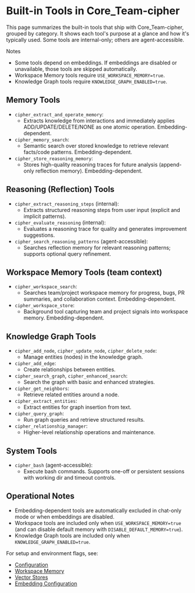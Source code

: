 # Built-in Tools in Core_Team-cipher

This page summarizes the built-in tools that ship with Core_Team-cipher, grouped by category. It shows each tool's purpose at a glance and how it's typically used. Some tools are internal-only; others are agent-accessible.

Notes
- Some tools depend on embeddings. If embeddings are disabled or unavailable, those tools are skipped automatically.
- Workspace Memory tools require `USE_WORKSPACE_MEMORY=true`.
- Knowledge Graph tools require `KNOWLEDGE_GRAPH_ENABLED=true`.

## Memory Tools
- `cipher_extract_and_operate_memory`:
  - Extracts knowledge from interactions and immediately applies ADD/UPDATE/DELETE/NONE as one atomic operation. Embedding-dependent.
- `cipher_memory_search`:
  - Semantic search over stored knowledge to retrieve relevant facts/code patterns. Embedding-dependent.
- `cipher_store_reasoning_memory`:
  - Stores high-quality reasoning traces for future analysis (append-only reflection memory). Embedding-dependent.

## Reasoning (Reflection) Tools
- `cipher_extract_reasoning_steps` (internal):
  - Extracts structured reasoning steps from user input (explicit and implicit patterns).
- `cipher_evaluate_reasoning` (internal):
  - Evaluates a reasoning trace for quality and generates improvement suggestions.
- `cipher_search_reasoning_patterns` (agent-accessible):
  - Searches reflection memory for relevant reasoning patterns; supports optional query refinement.

## Workspace Memory Tools (team context)
- `cipher_workspace_search`:
  - Searches team/project workspace memory for progress, bugs, PR summaries, and collaboration context. Embedding-dependent.
- `cipher_workspace_store`:
  - Background tool capturing team and project signals into workspace memory. Embedding-dependent.

## Knowledge Graph Tools
- `cipher_add_node`, `cipher_update_node`, `cipher_delete_node`:
  - Manage entities (nodes) in the knowledge graph.
- `cipher_add_edge`:
  - Create relationships between entities.
- `cipher_search_graph`, `cipher_enhanced_search`:
  - Search the graph with basic and enhanced strategies.
- `cipher_get_neighbors`:
  - Retrieve related entities around a node.
- `cipher_extract_entities`:
  - Extract entities for graph insertion from text.
- `cipher_query_graph`:
  - Run graph queries and retrieve structured results.
- `cipher_relationship_manager`:
  - Higher-level relationship operations and maintenance.

## System Tools
- `cipher_bash` (agent-accessible):
  - Execute bash commands. Supports one-off or persistent sessions with working dir and timeout controls.

## Operational Notes
- Embedding-dependent tools are automatically excluded in chat-only mode or when embeddings are disabled.
- Workspace tools are included only when `USE_WORKSPACE_MEMORY=true` (and can disable default memory with `DISABLE_DEFAULT_MEMORY=true`).
- Knowledge Graph tools are included only when `KNOWLEDGE_GRAPH_ENABLED=true`.

For setup and environment flags, see:
- [Configuration](./configuration.md)
- [Workspace Memory](./workspace-memory.md)
- [Vector Stores](./vector-stores.md)
- [Embedding Configuration](./embedding-configuration.md)


